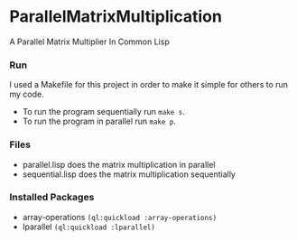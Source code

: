 # ParallelMatrixMultiplication
A Parallel Matrix Multiplier In Common Lisp

### Run
I used a Makefile for this project in order to make it simple for others to run my code.
- To run the program sequentially run `make s`.
- To run the program in parallel run `make p`.

### Files
- parallel.lisp does the matrix multiplication in parallel
- sequential.lisp does the matrix multiplication sequentially

### Installed Packages
- array-operations `(ql:quickload :array-operations)`
- lparallel `(ql:quickload :lparallel)`
